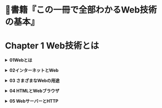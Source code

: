 # 📖書籍『この一冊で全部わかるWeb技術の基本』
# Chapter 1 Web技術とは


**<details><summary>01Webとは</summary>**
インターネットが普及した今では、最新のニュースや自分の調べたいことなどの文書を簡単に探してみることができます。また、SNS(ソーシャル・ネットワーキング・サービス)によって自分の文書や画像・動画を世界中の人に簡単に公開することもできるようになりました。こういった文書の公開・閲覧のためのシステムをWebと呼びます。
- World Wide Web
    - Webの正式名書はWorld Wide Web(世界に広がる蜘蛛の巣)といいます。
    - Web上の文書(Webページ)はハイパーテキストと呼ばれる言語で構成されています。ハイパーテキストは1つのWebページの中に別のWebページへの参照(ハイパーリンク)を埋め込むことができ、1つのWebページを複数のWebページと関連つけることで、全体で大きな情報の集合体とすることができます。
- 世界中の情報を蜘蛛の巣状に関連づける
    - Webの大きな特徴はWebページ同士がハイパーリンクで別のWebページへと繋がっていることです。ある1つのWebページに埋め込まれたハイパーリンクは別のWebページに次々と繋がっていき、最終的に世界中のあらゆるWebページとの繋がりを持つことになります。
- イメージでつかもう！
    - ハイパーテキストはハイパーリンクで繋がっている。
    - ハイパーリンクの繋がりが蜘蛛の巣のように広がっている。
- プラス1
    - ハイパーリンクは単に「リンク」とも呼ばれます。</details>


**<details><summary>02インターネットとWeb</summary>**
- CERNで開発
    - WebはCERN(セルン、欧州原子核研究機構)のティム・バーバーズ＝リーにより開発されました。
    - もともとは各国の実験者がすぐに情報にアクセスできるようにするため、Webの原型のENQUIRE(エンクワイア)が開発され、それが改良されて、World Wide Webが誕生。
    - ティム・バーバーズ＝リーはその後、自身でWebブラウザとWebサーバーを開発し、インターネット上で公開を始めました。
- インターネットの普及に貢献
    - インターネットはARPA(アーパ、アメリカ国防総省の高等研究計画局)によって開発されたコンピューターネットワークであるARPANETアーパネットが原型となっています。
- イメージでつかもう！
    - インターネットとWebはそれぞれ別の目的で開発された。
    - インターネットとWebは融合し、世界中に広まった。
- プラス1
    - インターネットとWebはセットで使われることにより爆発的に広まりました。そのため、インターネットとWebは混同されることも多いです。</details>


**<details><summary>03 さまざまなWebの用途</summary>**
- 文書の閲覧
    - 1つのドメインにある複数のWebページの集まりをWebサイトと呼びます。
    - Webページ同士はハイパーリンクによって相互に繋がり、ユーザーはWebブラウザでそれを辿ることによってWebページ間にまたがる文書を読むことができます。
- ユーザーインターフェース
    - コンピューターの機能とユーザーのやりとりの橋渡しをする機能をユーザーインターフェースと呼びます。
    - 例えばWebメールはハイパーテキストを用いてメールの一覧画面や編集画面などを表示することで、ユーザがメールサーバーの中のメールを表示したり操作したりするための橋渡しを行います。具体的には、ハイパーテキストで作られたメールの操作画面に対してユーザーが行なった操作を、Webサーバーがユーザーの代わりにメールサーバーに伝え、メールの操作を行います。
- プログラム用API
    - ユーザーインターフェースに対し、ソフトウェア同士のやり取りの橋渡しをする機能をAPI(アプリケーションプログラミングインターフェース)と呼びます。
    - スマートフォンのアプリのデータ送信・受信の処理によく使われ、例えば天気予報アプリだと、アプリが送信した地域情報をプログラム用APIの役割を持つWebサーバーが受け取り、Webサーバーは受け取った地域情報に対応する天気予報のデータをアプリに返すというような使い方がされています。
- イメージでつかもう！
    - Webの柔軟さと表現力が様々な用途で生み出している。
    - Webアプリのユーザーインターフェースを提供。
    - プログラム用APIの提供。
- プラス1
    - Webはもともと文書公開のための技術でしたが、新たな利用方法が提唱されるのに合わせて、今も新しい機能が次々に追加されています。</details>


**<details><summary>04 HTMLとWebブラウザ</summary>**
- 記述言語 HTML
    - ハイパーテキストを記述するための言語がHTML(HyperText Markup Languabe)です。
    - HTMLでは文章の表示方法やハイパーリンクをタグと呼ばれるマークによって表現します。このような言語は一般にマークアップ言語と呼ばれます。
- 表示プログラム Webブラウザ
    - ハイパーテキストは文章にタグで意味付けをしたものであり、人間がそのまま読むには適していません。そこでハイパーテキストを解釈して、人間が読みやすいように作り変えて表示してくれるのがWebブラウザと呼ばれるプログラムです。
    - 一般的に使われているWebブラウザにはInternet ExplorerやFirefox、Chromeなどがあります。
- イメージでつかもう！
    - ハイパーテキストはHTMLで記述する。
    - WebブラウザはHTMLをWebページとして表示する。
- プラス1
    - Internet ExplorerはMicrosoft、Firefoxは非営利団体のMozilla Foundation、ChromeはGoogleがそれぞれ開発・公開しています。</details>


**<details><summary>05 WebサーバーとHTTP</summary>**
- 配信プログラムWebサーバー
    - WebサーバーはWebブラウザからコンテンツの要求があると、必要なコンテンツをネットワークを通してWebブラウザに送信する役割を持ちます。
    - 一般的にはApacheやIIS(Internet Information Service)というプログラムがよく利用されています。
- やりとりの手順HTTP
    - Webページが表示される際は、WebブラウザからWebサーバーにコンテンツを要求し、Webサーバーが要求されたコンテンツをWebブラウザに送信するというやりとりが行われます。
    - コンテンツ(ハイパーテキスト)を送信するためのやりとりの手順と、やりとりするメッセージの書式は、世界共通の仕様として決められています。
    - この世界共通のハイパーテキストのやりとりの手順をHTTP(HyperText Transfer Protocol)といい、ハイパーテキストの要求手順、ハイパーテキストの送信手順のほかにも、要求されたコンテンツを持っていなかった場合の応答方法やWebサイトが移転したことをWebブラウザに伝える方法など、ハイパーテキストのやりとりをするうえで必要となるさまざまな手順が定義されています。
